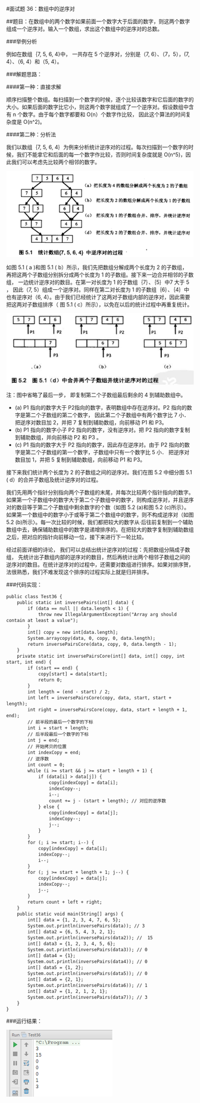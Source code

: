 #面试题 36：数组中的逆序对 
 
##题目：在数组中的两个数字如果前面一个数字大于后面的数字，则这两个数字组成一个逆序对。输入一个数组，求出这个数组中的逆序对的总数。

###举例分析

例如在数组｛7, 5, 6, 4}中， 一共存在 5 个逆序对，分别是（7, 6）、（7，5），(7, 4）、（6, 4）和（5, 4）。

###解题思路：

####第一种：直接求解

顺序扫描整个数组。每扫描到一个数字的时候，逐个比较该数字和它后面的数字的大小。如果后面的数字比它小，则这两个数字就组成了一个逆序对。假设数组中含有 n 个数字。由于每个数字都要和 O(n）个数字作比较， 因此这个算法的时间复杂度是 O(n^2)。

####第二种：分析法

我们以数组｛7, 5, 6, 4｝为例来分析统计逆序对的过程。每次扫描到一个数字的时候，我们不能拿它和后面的每一个数字作比较，否则时间复杂度就是 O(n^5)，因此我们可以考虑先比较两个相邻的数字。

![](images/50.png)

如图 5.1 ( a )和图 5.1 ( b）所示，我们先把数组分解成两个长度为 2 的子数组， 再把这两个子数组分别拆分成两个长度为 1 的子数组。接下来一边合并相邻的子数组， 一边统计逆序对的数目。在第一对长度为 1 的子数组｛7｝、｛5｝中7 大于 5 ， 因此（7, 5）组成一个逆序对。同样在第二对长度为 1 的子数组｛6｝、｛4｝中也有逆序对（6, 4）。由于我们已经统计了这两对子数组内部的逆序对，因此需要把这两对子数组排序（ 图 5.1 ( c）所示），以免在以后的统计过程中再重复统计。

![](images/51.png)

注：图中省略了最后一步， 即复制第二个子数组最后剩余的 4 到辅助数组中。


- (a) P1 指向的数字大于 P2指向的数字，表明数组中存在逆序对。P2 指向的数字是第二个子数组的第二个数字， 因此第二个子数组中有两个数字比 7 小． 把逆序对数目加 2，并把 7 复制到辅助数组，向前移动 P1 和 P3。
- (b) P1 指向的数字小子 P2 指向的数字，没有逆序对。把 P2 指向的数字复制到辅助数组，并向前移动 P2 和 P3 。
- (c) P1 指向的数字大于 P2 指向的数字，因此存在逆序对。由于 P2 指向的数字是第二个子数组的第一个数字，子数组中只有一个数字比 5 小． 把逆序对数目加 1，并把 5 复制到辅助数组，向前移动 P1 和 P3。

接下来我们统计两个长度为 2 的子数组之间的逆序对。我们在图 5.2 中细分图 5.1 ( d）的合并子数组及统计逆序对的过程。 

我们先用两个指针分别指向两个子数组的末尾，并每次比较两个指针指向的数字。如果第一个子数组中的数字大于第二个子数组中的数字，则构成逆序对，并且逆序对的数目等于第二个子数组中剩余数字的个数（如图 5.2 (a)和图 5.2 (c)所示）。如果第一个数组中的数字小于或等于第二个数组中的数字，则不构成逆序对（如图 5.2 (b)所示〉。每一次比较的时候，我们都把较大的数字从·后往前复制到一个辅助数组中去，确保辅助数组中的数字是递增排序的。在把较大的数字复制到辅助数组之后，把对应的指针向前移动一位，接下来进行下一轮比较。 

经过前面详细的诗论， 我们可以总结出统计逆序对的过程：先把数组分隔成子数组， 先统计出子数组内部的逆序对的数目，然后再统计出两个相邻子数组之间的逆序对的数目。在统计逆序对的过程中，还需要对数组进行排序。如果对排序贺，法很熟悉，我们不难发现这个排序的过程实际上就是归并排序。

###代码实现：

```
public class Test36 {
    public static int inversePairs(int[] data) {
        if (data == null || data.length < 1) {
            throw new IllegalArgumentException("Array arg should contain at least a value");
        }
        int[] copy = new int[data.length];
        System.arraycopy(data, 0, copy, 0, data.length);
        return inversePairsCore(data, copy, 0, data.length - 1);
    }
    private static int inversePairsCore(int[] data, int[] copy, int start, int end) {
        if (start == end) {
            copy[start] = data[start];
            return 0;
        }
        int length = (end - start) / 2;
        int left = inversePairsCore(copy, data, start, start + length);
        int right = inversePairsCore(copy, data, start + length + 1, end);
        // 前半段的最后一个数字的下标
        int i = start + length;
        // 后半段最后一个数字的下标
        int j = end;
        // 开始拷贝的位置
        int indexCopy = end;
        // 逆序数
        int count = 0;
        while (i >= start && j >= start + length + 1) {
            if (data[i] > data[j]) {
                copy[indexCopy] = data[i];
                indexCopy--;
                i--;
                count += j - (start + length); // 对应的逆序数
            } else {
                copy[indexCopy] = data[j];
                indexCopy--;
                j--;
            }
        }
        for (; i >= start; i--) {
            copy[indexCopy] = data[i];
            indexCopy--;
            i--;
        }
        for (; j >= start + length + 1; j--) {
            copy[indexCopy] = data[j];
            indexCopy--;
            j--;
        }
        return count + left + right;
    }
    public static void main(String[] args) {
        int[] data = {1, 2, 3, 4, 7, 6, 5};
        System.out.println(inversePairs(data)); // 3
        int[] data2 = {6, 5, 4, 3, 2, 1};
        System.out.println(inversePairs(data2)); //  15
        int[] data3 = {1, 2, 3, 4, 5, 6};
        System.out.println(inversePairs(data3)); // 0
        int[] data4 = {1};
        System.out.println(inversePairs(data4)); // 0
        int[] data5 = {1, 2};
        System.out.println(inversePairs(data5)); // 0
        int[] data6 = {2, 1};
        System.out.println(inversePairs(data6)); // 1
        int[] data7 = {1, 2, 1, 2, 1};
        System.out.println(inversePairs(data7)); // 3
    }
}
```

###运行结果：

![](images/52.png)